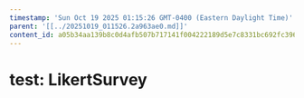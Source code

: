 ```yaml
---
timestamp: 'Sun Oct 19 2025 01:15:26 GMT-0400 (Eastern Daylight Time)'
parent: '[[../20251019_011526.2a963ae0.md]]'
content_id: a05b34aa139b8c0d4afb507b717141f004222189d5e7c8331bc692fc3969cc2d
---
```


# test: LikertSurvey
